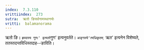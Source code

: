 ```yaml
---
index:  7.3.110
vrittiindex:  273
sutra:  ऋतो ङिसर्वनामस्थानयोः
vritti:  balamanorama 
---
```


ऋतो ङि। `ह्रस्वस्य गुणः' इत्यतो`गुण' इत्यनुवर्तते। `अङ्गस्ये'त्यधिकृतम् `ऋत' इत्यनेन विशेष्यते, ततस्तदन्तविधिस्तदाह--ङाविति।

